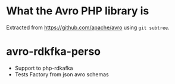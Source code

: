 What the Avro PHP library is
============================

Extracted from https://github.com/apache/avro using `git subtree`.
# avro-rdkfka-perso

- Support to php-rdkafka
- Tests Factory from json avro schemas 
